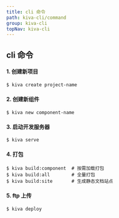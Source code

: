```yaml
---
title: cli 命令
path: kiva-cli/command
group: kiva-cli
topNav: kiva-cli
---
```



## cli 命令

#### 1. 创建新项目

```bash
$ kiva create project-name
```

#### 2. 创建新组件

```shell
$ kiva new component-name
```

#### 3. 启动开发服务器

```shell
$ kiva serve
```

#### 4. 打包

```shell
$ kiva build:component  # 按需加载打包
$ kiva build:all        # 全量打包
$ kiva build:site       # 生成静态文档站点
```

#### 5. ftp 上传

```shell
$ kiva deploy
```